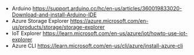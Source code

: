 - Arduino
https://support.arduino.cc/hc/en-us/articles/360019833020-Download-and-install-Arduino-IDE
- Azure Storage Explorer
https://azure.microsoft.com/en-us/products/storage/storage-explorer
- IoT Explorer
https://learn.microsoft.com/en-us/azure/iot/howto-use-iot-explorer
- Azure CLI
https://learn.microsoft.com/en-us/cli/azure/install-azure-cli
